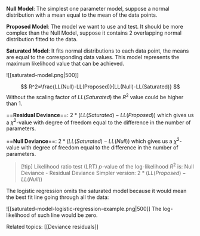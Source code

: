 **Null Model**: The simplest one parameter model, suppose a normal distribution with a mean equal to the mean of the data points.

**Proposed Model**: The model we want to use and test. It should be more complex than the Null Model, suppose it contains 2 overlapping normal distribution fitted to the data.

**Saturated Model**: It fits normal distributions to each data point, the means are equal to the corresponding data values. This model represents the maximum likelihood value that can be achieved.

![[saturated-model.png|500]]

$$
R^2=\frac{LL(Null)-LL(Proposed)}{LL(Null)-LL(Saturated)}
$$
Without the scaling factor of $LL(Saturated)$ the $R^2$ value could be higher than 1.

==**Residual Deviance**==: $2*(LL(Saturated)-LL(Proposed))$ which gives us a $\chi^2$-value with degree of freedom equal to the difference in the number of parameters.

==**Null Deviance**==: $2*(LL(Saturated)-LL(Null))$ which gives us a $\chi^2$-value with degree of freedom equal to the difference in the number of parameters.

> [!tip] Likelihood ratio test (LRT)
> $p$-value of the log-likelihood $R^2$ is: Null Deviance - Residual Deviance
>Simpler version: $2*(LL(Proposed)-LL(Null))$

The logistic regression omits the saturated model because it would mean the best fit line going through all the data:

![[saturated-model-logistic-regression-example.png|500]]
The log-likelihood of such line would be zero.

Related topics:
[[Deviance residuals]]